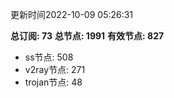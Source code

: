 更新时间2022-10-09 05:26:31

**总订阅: 73**
**总节点: 1991**
**有效节点: 827**
- ss节点: 508
- v2ray节点: 271
- trojan节点: 48
